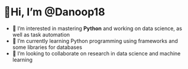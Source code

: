  <h1 center> 👋Hi, I’m @Danoop18 </h1>

- 👀 I’m interested in mastering **Python** and working on data science, as well as task automation
- 🌱 I’m currently learning Python programming using frameworks and some libraries for databases
- 💞️ I’m looking to collaborate on research in data science and machine learning
 
<!---
Danoop18/Danoop18 is a ✨ special ✨ repository because its `README.md` (this file) appears on your GitHub profile.
You can click the Preview link to take a look at your changes.
--->
